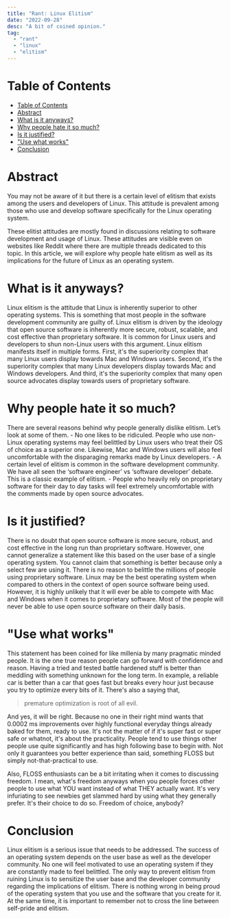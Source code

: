 ```yaml
---
title: "Rant: Linux Elitism"
date: "2022-09-28"
desc: "A bit of coined opinion."
tag:
  - "rant"
  - "linux"
  - "elitism"
---
```


# Table of Contents

- [Table of Contents](#table-of-contents)
- [Abstract](#abstract)
- [What is it anyways?](#what-is-it-anyways)
- [Why people hate it so much?](#why-people-hate-it-so-much)
- [Is it justified?](#is-it-justified)
- ["Use what works"](#use-what-works)
- [Conclusion](#conclusion)

# Abstract

You may not be aware of it but there is a certain level of elitism that exists among the users and developers of Linux. This attitude is prevalent among those who use and develop software specifically for the Linux operating system.

These elitist attitudes are mostly found in discussions relating to software development and usage of Linux. These attitudes are visible even on websites like Reddit where there are multiple threads dedicated to this topic. In this article, we will explore why people hate elitism as well as its implications for the future of Linux as an operating system.

# What is it anyways?

Linux elitism is the attitude that Linux is inherently superior to other operating systems. This is something that most people in the software development community are guilty of. Linux elitism is driven by the ideology that open source software is inherently more secure, robust, scalable, and cost effective than proprietary software. It is common for Linux users and developers to shun non-Linux users with this argument. Linux elitism manifests itself in multiple forms. First, it's the superiority complex that many Linux users display towards Mac and Windows users. Second, it's the superiority complex that many Linux developers display towards Mac and Windows developers. And third, it's the superiority complex that many open source advocates display towards users of proprietary software.

# Why people hate it so much?

There are several reasons behind why people generally dislike elitism. Let’s look at some of them. - No one likes to be ridiculed. People who use non-Linux operating systems may feel belittled by Linux users who treat their OS of choice as a superior one. Likewise, Mac and Windows users will also feel uncomfortable with the disparaging remarks made by Linux developers. - A certain level of elitism is common in the software development community. We have all seen the ‘software engineer’ vs ‘software developer’ debate. This is a classic example of elitism. - People who heavily rely on proprietary software for their day to day tasks will feel extremely uncomfortable with the comments made by open source advocates.

# Is it justified?

There is no doubt that open source software is more secure, robust, and cost effective in the long run than proprietary software. However, one cannot generalize a statement like this based on the user base of a single operating system. You cannot claim that something is better because only a select few are using it. There is no reason to belittle the millions of people using proprietary software. Linux may be the best operating system when compared to others in the context of open source software being used. However, it is highly unlikely that it will ever be able to compete with Mac and Windows when it comes to proprietary software. Most of the people will never be able to use open source software on their daily basis.

# "Use what works"

This statement has been coined for like millenia by many pragmatic minded people. It is the one true reason people can go forward with confidence and reason. Having a tried and tested battle hardened stuff is better than meddling with something unknown for the long term. In example, a reliable car is better than a car that goes fast but breaks every hour just because you try to optimize every bits of it. There's also a saying that,

> premature optimization is root of all evil.

And yes, it will be right. Because no one in their right mind wants that 0.0002 ms improvements over highly functional everyday things already baked for them, ready to use. It's not the matter of if it's super fast or super safe or whatnot, it's about the practicality. People tend to use things other people use quite significantly and has high following base to begin with. Not only it guarantees you better experience than said, something FLOSS but simply not-that-practical to use.

Also, FLOSS enthusiasts can be a bit irritating when it comes to discussing freedom. I mean, what's freedom anyways when you people forces other people to use what YOU want instead of what THEY actually want. It's very infuriating to see newbies get slammed hard by using what they generally prefer. It's their choice to do so. Freedom of choice, anybody?

# Conclusion

Linux elitism is a serious issue that needs to be addressed. The success of an operating system depends on the user base as well as the developer community. No one will feel motivated to use an operating system if they are constantly made to feel belittled. The only way to prevent elitism from ruining Linux is to sensitize the user base and the developer community regarding the implications of elitism. There is nothing wrong in being proud of the operating system that you use and the software that you create for it. At the same time, it is important to remember not to cross the line between self-pride and elitism.
